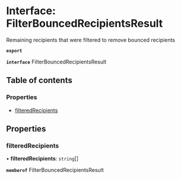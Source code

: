 # Interface: FilterBouncedRecipientsResult

Remaining recipients that were filtered to remove bounced recipients

**`export`**

**`interface`** FilterBouncedRecipientsResult

## Table of contents

### Properties

- [filteredRecipients](FilterBouncedRecipientsResult.md#filteredrecipients)

## Properties

### filteredRecipients

• **filteredRecipients**: `string`[]

**`memberof`** FilterBouncedRecipientsResult

